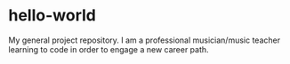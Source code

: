 # hello-world
My general project repository.
I am a professional musician/music teacher learning to code in order to engage a new career path.
